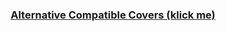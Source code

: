 <h3 align="center"><a href="https://github.com/Ramalama2/Voron-2-Mods/tree/main/Front_Idlers/Voron 2.4/STL/Covers">Alternative Compatible Covers (klick me)</a></h1>